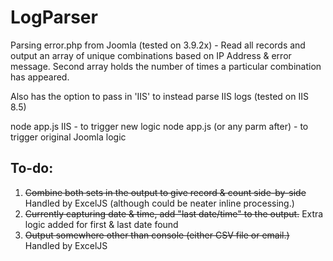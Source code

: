 # LogParser
Parsing error.php from Joomla (tested on 3.9.2x) - Read all records and output an array of unique combinations based on IP Address & error message. Second array holds the number of times a particular combination has appeared.

Also has the option to pass in 'IIS' to instead parse IIS logs (tested on IIS 8.5)

node app.js IIS - to trigger new logic
node app.js (or any parm after) - to trigger original Joomla logic

## To-do:
1. ~~Combine both sets in the output to give record & count side-by-side~~ Handled by ExcelJS (although could be neater inline processing.)
2. ~~Currently capturing date & time, add "last date/time" to the output.~~ Extra logic added for first & last date found
3. ~~Output somewhere other than console (either CSV file or email.)~~ Handled by ExcelJS
